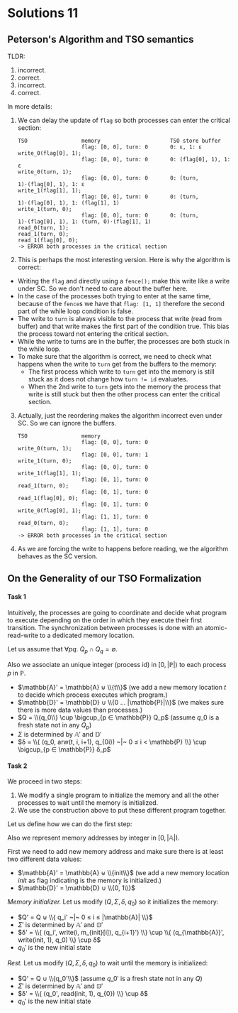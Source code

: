 # Solutions 11

## Peterson's Algorithm and TSO semantics

TLDR:
1. incorrect.
2. correct.
3. incorrect.
4. correct.

In more details:

1. We can delay the update of `flag` so both processes can enter the critical section:
    ```
    TSO                 memory                      TSO store buffer
                        flag: [0, 0], turn: 0       0: ε, 1: ε
    write_0(flag[0], 1);
                        flag: [0, 0], turn: 0       0: (flag[0], 1), 1: ε
    write_0(turn, 1);
                        flag: [0, 0], turn: 0       0: (turn, 1)⋅(flag[0], 1), 1: ε
    write_1(flag[1], 1);                                         
                        flag: [0, 0], turn: 0       0: (turn, 1)⋅(flag[0], 1), 1: (flag[1], 1)
    write_1(turn, 0);                                            
                        flag: [0, 0], turn: 0       0: (turn, 1)⋅(flag[0], 1), 1: (turn, 0)⋅(flag[1], 1)
    read_0(turn, 1);
    read_1(turn, 0);
    read_1(flag[0], 0);
    -> ERROR both processes in the critical section
    ```

2. This is perhaps the most interesting version.
  Here is why the algorithm is correct:
  * Writing the `flag` and directly using a `fence();` make this write like a write under SC.
    So we don't need to care about the buffer here.
  * In the case of the processes both trying to enter at the same time, because of the `fence`s we have that `flag: [1, 1]` therefore the second part of the while loop condition is false.
  * The write to `turn` is always visible to the process that write (read from buffer) and that write makes the first part of the condition true.
    This bias the process toward not entering the critical section.
  * While the write to turns are in the buffer, the processes are both stuck in the while loop.
  * To make sure that the algorithm is correct, we need to check what happens when the write to `turn` get from the buffers to the memory:
    - The first process which write to `turn` get into the memory is still stuck as it does not change how `turn != id` evaluates.
    - When the 2nd write to `turn` gets into the memory the process that write is still stuck but then the other process can enter the critical section.


3. Actually, just the reordering makes the algorithm incorrect even under SC. So we can ignore the buffers.
    ```
    TSO                 memory
                        flag: [0, 0], turn: 0
    write_0(turn, 1);
                        flag: [0, 0], turn: 1
    write_1(turn, 0);
                        flag: [0, 0], turn: 0
    write_1(flag[1], 1);
                        flag: [0, 1], turn: 0
    read_1(turn, 0);
                        flag: [0, 1], turn: 0
    read_1(flag[0], 0);
                        flag: [0, 1], turn: 0
    write_0(flag[0], 1);
                        flag: [1, 1], turn: 0
    read_0(turn, 0);
                        flag: [1, 1], turn: 0
    -> ERROR both processes in the critical section
    ```

4. As we are forcing the write to happens before reading, we the algorithm behaves as the SC version.


## On the Generality of our TSO Formalization

#### Task 1

Intuitively, the processes are going to coordinate and decide what program to execute depending on the order in which they execute their first transition.
The synchronization between processes is done with an atomic-read-write to a dedicated memory location.

Let us assume that $∀ p q.\ Q_p ∩ Q_q = ∅$.

Also we associate an unique integer (process id) in $[0,|\mathbb{P}|)$ to each process $p$ in $\mathbb{P}$.

* $\mathbb{A}' = \mathbb{A} ⊎ \\{t\\}$ (we add a new memory location $t$ to decide which process executes which program.)
* $\mathbb{D}' = \mathbb{D} ∪ \\{0 … |\mathbb{P}|\\}$ (we makes sure there is more data values than processes.)
* $Q = \\{q_0\\} \cup \bigcup_{p ∈ \mathbb{P}} Q_p$ (assume $q\_0$ is a fresh state not in any $Q_p$)
* $Σ$ is determined by $\mathbb{A}'$ and $\mathbb{D}'$
* $δ = \\{ (q_0, arw(t, i, i+1), q_{0i}) ~|~ 0 ≤ i < \mathbb{P} \\} \cup \bigcup_{p ∈ \mathbb{P}} δ_p$


#### Task 2

We proceed in two steps:
1. We modify a single program to initialize the memory and all the other processes to wait until the memory is initialized.
2. We use the construction above to put these different program together.

Let us define how we can do the first step:

Also we represent memory addresses by integer in $[0,|\mathbb{A}|)$.

First we need to add new memory address and make sure there is at least two different data values:
* $\mathbb{A}' = \mathbb{A} ⊎ \\{init\\}$ (we add a new memory location $init$ as flag indicating is the memory is initialized.)
* $\mathbb{D}' = \mathbb{D} ∪ \\{0, 1\\}$


_Memory initializer._ 
Let us modify $(Q, \Sigma, δ, q_{0})$ so it initializes the memory:
* $Q' = Q ⊎ \\{ q_i' ~|~ 0 ≤ i ≤ |\mathbb{A}| \\}$
* $Σ'$ is determined by $\mathbb{A}'$ and $\mathbb{D}'$
* $δ' = \\{ (q_i', write(i, m_{init}[i]), q_{i+1}') \\} \cup \\{ (q_{\mathbb{A}}', write(init, 1), q_0) \\} \cup δ$
* $q_0'$ is the new initial state

_Rest._
Let us modify $(Q, \Sigma, δ, q_{0})$ to wait until the memory is initialized:
* $Q' = Q ∪ \\{q_0'\\}$ (assume $q\_0'$ is a fresh state not in any $Q$)
* $Σ'$ is determined by $\mathbb{A}'$ and $\mathbb{D}'$
* $δ' = \\{ (q_0', read(init, 1), q_{0}) \\} \cup δ$
* $q_0'$ is the new initial state

